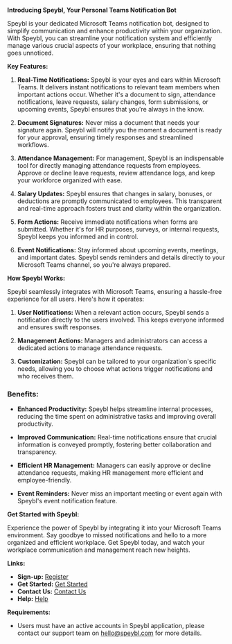 **Introducing Speybl, Your Personal Teams Notification Bot**

Speybl is your dedicated Microsoft Teams notification bot, designed to simplify communication and enhance productivity within your organization. With Speybl, you can streamline your notification system and efficiently manage various crucial aspects of your workplace, ensuring that nothing goes unnoticed.

**Key Features:**

1. **Real-Time Notifications:** Speybl is your eyes and ears within Microsoft Teams. It delivers instant notifications to relevant team members when important actions occur. Whether it's a document to sign, attendance notifications, leave requests, salary changes, form submissions, or upcoming events, Speybl ensures that you're always in the know.

2. **Document Signatures:** Never miss a document that needs your signature again. Speybl will notify you the moment a document is ready for your approval, ensuring timely responses and streamlined workflows.

3. **Attendance Management:** For management, Speybl is an indispensable tool for directly managing attendance requests from employees. Approve or decline leave requests, review attendance logs, and keep your workforce organized with ease.

4. **Salary Updates:** Speybl ensures that changes in salary, bonuses, or deductions are promptly communicated to employees. This transparent and real-time approach fosters trust and clarity within the organization.

5. **Form Actions:** Receive immediate notifications when forms are submitted. Whether it's for HR purposes, surveys, or internal requests, Speybl keeps you informed and in control.

6. **Event Notifications:** Stay informed about upcoming events, meetings, and important dates. Speybl sends reminders and details directly to your Microsoft Teams channel, so you're always prepared.

**How Speybl Works:**

Speybl seamlessly integrates with Microsoft Teams, ensuring a hassle-free experience for all users. Here's how it operates:

1. **User Notifications:** When a relevant action occurs, Speybl sends a notification directly to the users involved. This keeps everyone informed and ensures swift responses.

2. **Management Actions:** Managers and administrators can access a dedicated actions to manage attendance requests.

3. **Customization:** Speybl can be tailored to your organization's specific needs, allowing you to choose what actions trigger notifications and who receives them.

### Benefits:

- **Enhanced Productivity:** Speybl helps streamline internal processes, reducing the time spent on administrative tasks and improving overall productivity.

- **Improved Communication:** Real-time notifications ensure that crucial information is conveyed promptly, fostering better collaboration and transparency.

- **Efficient HR Management:** Managers can easily approve or decline attendance requests, making HR management more efficient and employee-friendly.

- **Event Reminders:** Never miss an important meeting or event again with Speybl's event notification feature.

**Get Started with Speybl:**

Experience the power of Speybl by integrating it into your Microsoft Teams environment. Say goodbye to missed notifications and hello to a more organized and efficient workplace. Get Speybl today, and watch your workplace communication and management reach new heights.

**Links:**
- **Sign-up:** [Register](https://app.speybl.com/auth/register)
- **Get Started:** [Get Started](https://docs.speybl.com/en/manual/get-started-162)
- **Contact Us:** [Contact Us](https://www.speybl.com/contact)
- **Help:** [Help](https://docs.speybl.com/en)

**Requirements:**
- Users must have an active accounts in Speybl application, please contact our support team on [hello@speybl.com](mailto:hello@speybl.com) for more details.
